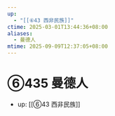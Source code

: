 ```yaml
---
up:
  - "[[⑥43 西非民族]]"
ctime: 2025-03-01T13:44:36+08:00
aliases:
  - 曼德人
mtime: 2025-09-09T12:37:05+08:00
---
```


# ⑥435 曼德人

- up: [[⑥43 西非民族]]
